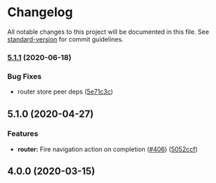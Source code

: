 # Changelog

All notable changes to this project will be documented in this file. See [standard-version](https://github.com/conventional-changelog/standard-version) for commit guidelines.

### [5.1.1](https://github.com/datorama/akita/compare/akita-ng-router-store-v5.1.0...akita-ng-router-store-v5.1.1) (2020-06-18)

### Bug Fixes

- router store peer deps ([5e71c3c](https://github.com/datorama/akita/commit/5e71c3cc90792e5121a09322909d66a25f029d8a))

## 5.1.0 (2020-04-27)

### Features

- **router:** Fire navigation action on completion ([#406](https://github.com/datorama/akita/issues/406)) ([5052ccf](https://github.com/datorama/akita/commit/5052ccf40094a6ba1cae1684693306d21d44b4f4))

## 4.0.0 (2020-03-15)
